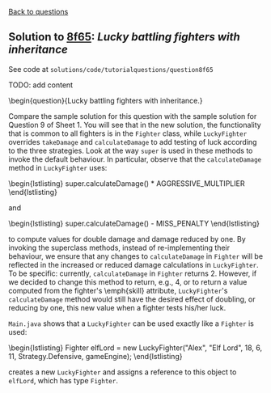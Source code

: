 [Back to questions](../README.md)

## Solution to [8f65](../questions/8f65): *Lucky battling fighters with inheritance*

See code at `solutions/code/tutorialquestions/question8f65`

TODO: add content

\begin{question}{Lucky battling fighters with inheritance.}

Compare the sample solution for this question with the sample solution for Question 9 of Sheet 1.  You will
see that in the new solution, the functionality that is common to all fighters is in the `Fighter`
 class, while `LuckyFighter` overrides `takeDamage` and `calculateDamage` to
 add testing of luck according to the three strategies.  Look at the way `super` is used in these
 methods to invoke the default behaviour.  In particular, observe that the `calculateDamage` method
 in `LuckyFighter` uses:

 \begin{lstlisting}
super.calculateDamage() * AGGRESSIVE_MULTIPLIER
\end{lstlisting}

and

 \begin{lstlisting}
super.calculateDamage() - MISS_PENALTY
\end{lstlisting}

to compute values for double damage and damage reduced by one.  By invoking the superclass methods, instead of re-implementing their
behaviour, we ensure that any changes to `calculateDamage` in `Fighter` will be reflected in the increased or
reduced damage calculations in `LuckyFighter`.  To be specific: currently, `calculateDamage` in `Fighter`
returns 2.  However, if we decided to change this method to return, e.g., 4, or to return a value computed from the fighter's \emph{skill} attribute,
`LuckyFighter`'s `calculateDamage` method would still have the desired effect of doubling, or reducing by one, this new value
when a fighter tests his/her luck.

`Main.java` shows that a `LuckyFighter` can be used exactly like a `Fighter` is used:

\begin{lstlisting}
Fighter elfLord = new LuckyFighter("Alex", "Elf Lord", 18, 6, 11, Strategy.Defensive, gameEngine);
\end{lstlisting}

creates a new `LuckyFighter` and assigns a reference to this object to `elfLord`, which
has type `Fighter`.

